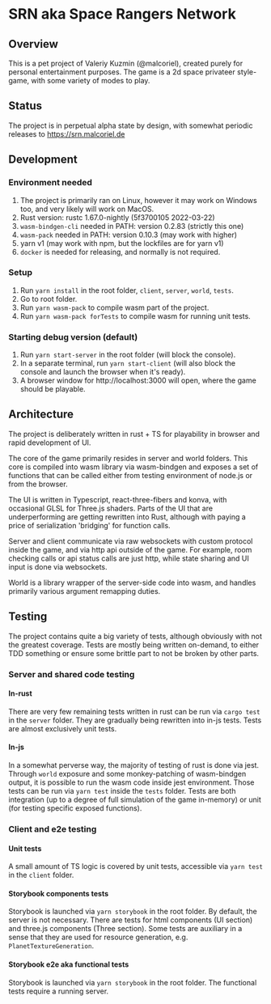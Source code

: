 # SRN aka Space Rangers Network

## Overview

This is a pet project of Valeriy Kuzmin (@malcoriel), created purely for personal entertainment purposes.
The game is a 2d space privateer style-game, with some variety of modes to play.

## Status

The project is in perpetual alpha state by design, with somewhat periodic releases to https://srn.malcoriel.de

## Development

### Environment needed
1. The project is primarily ran on Linux, however it may work on Windows too, and very likely will work on MacOS.
2. Rust version: rustc 1.67.0-nightly (5f3700105 2022-03-22)
3. `wasm-bindgen-cli` needed in PATH: version 0.2.83 (strictly this one)
4. `wasm-pack` needed in PATH: version 0.10.3 (may work with higher)
5. yarn v1 (may work with npm, but the lockfiles are for yarn v1)
6. `docker` is needed for releasing, and normally is not required.

### Setup
1. Run `yarn install` in the root folder, `client`, `server`, `world`, `tests`.
2. Go to root folder.
3. Run `yarn wasm-pack` to compile wasm part of the project.
4. Run `yarn wasm-pack forTests` to compile wasm for running unit tests.

### Starting debug version (default)
1. Run `yarn start-server` in the root folder (will block the console).
2. In a separate terminal, run `yarn start-client` (will also block the console and launch the browser when it's ready).
3. A browser window for http://localhost:3000 will open, where the game should be playable.

## Architecture

The project is deliberately written in rust + TS for playability in browser and rapid development of UI.

The core of the game primarily resides in server and world folders. This core is compiled into
wasm library via wasm-bindgen and exposes a set of functions that can be called either from testing
environment of node.js or from the browser.

The UI is written in Typescript, react-three-fibers and konva, with occasional GLSL for Three.js shaders. Parts of the UI
that are underperforming are getting rewritten into Rust, although with paying a price of serialization 'bridging' for function calls.

Server and client communicate via raw websockets with custom protocol inside the game, and via http api outside of the game.
For example, room checking calls or api status calls are just http, while state sharing and UI input is done via websockets.

World is a library wrapper of the server-side code into wasm, and handles primarily various argument remapping duties.

## Testing
The project contains quite a big variety of tests, although obviously with not the greatest coverage.
Tests are mostly being written on-demand, to either TDD something or ensure some brittle part to not be
broken by other parts.

### Server and shared code testing

#### In-rust
There are very few remaining tests written in rust can be run via `cargo test` in the `server` folder. They are gradually being rewritten
into in-js tests. Tests are almost exclusively unit tests.

#### In-js
In a somewhat perverse way, the majority of testing of rust is done via jest. Through `world` exposure and
some monkey-patching of wasm-bindgen output, it is possible to run the wasm code inside jest environment. Those tests can be run
via `yarn test` inside the `tests` folder. Tests are both integration (up to a degree of full simulation of the game in-memory)
or unit (for testing specific exposed functions).

### Client and e2e testing

#### Unit tests
A small amount of TS logic is covered by unit tests, accessible via `yarn test` in the `client` folder.

#### Storybook components tests
Storybook is launched via `yarn storybook` in the root folder. By default, the server is not necessary. There are tests for html components (UI section)
and three.js components (Three section). Some tests are auxiliary in a sense that they are used for resource generation, e.g. `PlanetTextureGeneration`.

#### Storybook e2e aka functional tests
Storybook is launched via `yarn storybook` in the root folder. The functional tests require a running server.

